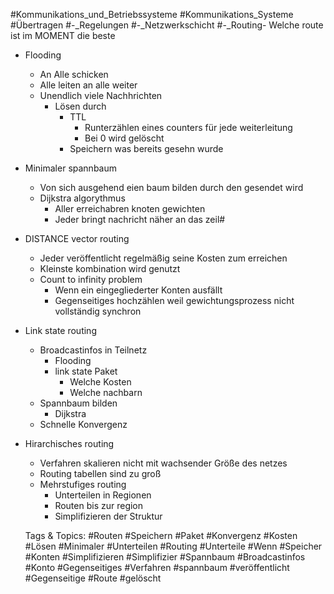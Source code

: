  #Kommunikations_und_Betriebssysteme #Kommunikations_Systeme #Übertragen #-_Regelungen #-_Netzwerkschicht #-_Routing- Welche route ist im MOMENT die beste
- Flooding
  - An Alle schicken
  - Alle leiten an alle weiter
  - Unendlich viele Nachhrichten
    - Lösen durch
      - TTL
        - Runterzählen eines counters für jede weiterleitung
        - Bei 0 wird gelöscht
      - Speichern was bereits gesehn wurde
- Minimaler spannbaum
  - Von sich ausgehend eien baum bilden durch den gesendet wird
  - Dijkstra algorythmus
    - Aller erreichabren knoten gewichten
    - Jeder bringt nachricht näher an das zeil#
- DISTANCE vector routing
  - Jeder veröffentlicht regelmäßig seine Kosten zum erreichen 
  - Kleinste kombination wird genutzt
  - Count to infinity problem
    - Wenn ein eingegliederter Konten ausfällt
    - Gegenseitiges hochzählen weil gewichtungsprozess nicht vollständig synchron
- Link state routing
  - Broadcastinfos in Teilnetz
    - Flooding
    - link state Paket
      - Welche Kosten
      - Welche nachbarn
  - Spannbaum bilden
    - Dijkstra
  - Schnelle Konvergenz
- Hirarchisches routing
  - Verfahren skalieren nicht mit wachsender Größe des netzes
  - Routing tabellen sind zu groß
  - Mehrstufiges routing 
    - Unterteilen in Regionen
    - Routen bis zur region
    - Simplifizieren der Struktur 

   Tags & Topics:
   #Routen
   #Speichern
   #Paket
   #Konvergenz
   #Kosten
   #Lösen
   #Minimaler
   #Unterteilen
   #Routing
   #Unterteile
   #Wenn
   #Speicher
   #Konten
   #Simplifizieren
   #Simplifizier
   #Spannbaum
   #Broadcastinfos
   #Konto
   #Gegenseitiges
   #Verfahren
   #spannbaum
   #veröffentlicht
   #Gegenseitige
   #Route
   #gelöscht